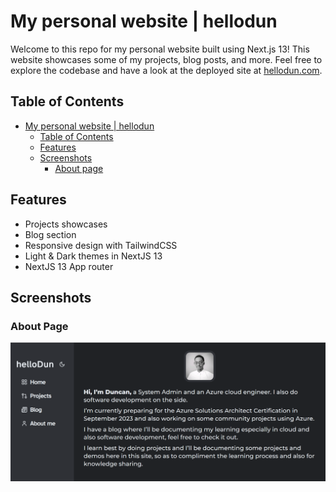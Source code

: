 # My personal website | hellodun

Welcome to this repo for my personal website built using Next.js 13! This website showcases some of my projects, blog posts, and more. Feel free to explore the codebase and have a look at the deployed site at [hellodun.com](https://duncan-site-six.vercel.app/).

## Table of Contents

- [My personal website | hellodun](#my-personal-website--hellodun)
  - [Table of Contents](#table-of-contents)
  - [Features](#features)
  - [Screenshots](#screenshots)
    - [About page](#about-page)

## Features

- Projects showcases
- Blog section
- Responsive design with TailwindCSS
- Light & Dark themes in NextJS 13
- NextJS 13 App router

## Screenshots

### About Page
![screenshot](screenshots/about_page.png)
